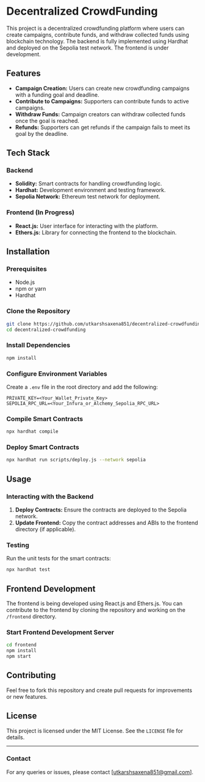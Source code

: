 # Decentralized CrowdFunding

This project is a decentralized crowdfunding platform where users can create campaigns, contribute funds, and withdraw collected funds using blockchain technology. The backend is fully implemented using Hardhat and deployed on the Sepolia test network. The frontend is under development.

## Features

- **Campaign Creation:** Users can create new crowdfunding campaigns with a funding goal and deadline.
- **Contribute to Campaigns:** Supporters can contribute funds to active campaigns.
- **Withdraw Funds:** Campaign creators can withdraw collected funds once the goal is reached.
- **Refunds:** Supporters can get refunds if the campaign fails to meet its goal by the deadline.

## Tech Stack

### Backend
- **Solidity:** Smart contracts for handling crowdfunding logic.
- **Hardhat:** Development environment and testing framework.
- **Sepolia Network:** Ethereum test network for deployment.

### Frontend (In Progress)
- **React.js:** User interface for interacting with the platform.
- **Ethers.js:** Library for connecting the frontend to the blockchain.

## Installation

### Prerequisites
- Node.js
- npm or yarn
- Hardhat

### Clone the Repository
```bash
git clone https://github.com/utkarshsaxena851/decentralized-crowdfunding.git
cd decentralized-crowdfunding
```

### Install Dependencies
```bash
npm install
```

### Configure Environment Variables
Create a `.env` file in the root directory and add the following:

```
PRIVATE_KEY=<Your_Wallet_Private_Key>
SEPOLIA_RPC_URL=<Your_Infura_or_Alchemy_Sepolia_RPC_URL>
```

### Compile Smart Contracts
```bash
npx hardhat compile
```

### Deploy Smart Contracts
```bash
npx hardhat run scripts/deploy.js --network sepolia
```

## Usage

### Interacting with the Backend

1. **Deploy Contracts:** Ensure the contracts are deployed to the Sepolia network.
2. **Update Frontend:** Copy the contract addresses and ABIs to the frontend directory (if applicable).

### Testing
Run the unit tests for the smart contracts:
```bash
npx hardhat test
```

## Frontend Development
The frontend is being developed using React.js and Ethers.js. You can contribute to the frontend by cloning the repository and working on the `/frontend` directory.

### Start Frontend Development Server
```bash
cd frontend
npm install
npm start
```

## Contributing
Feel free to fork this repository and create pull requests for improvements or new features.

## License
This project is licensed under the MIT License. See the `LICENSE` file for details.

---

### Contact
For any queries or issues, please contact [utkarshsaxena851@gmail.com].
